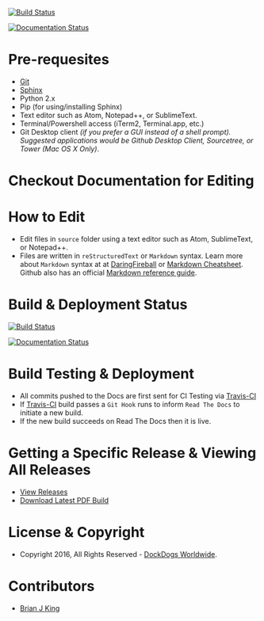 [![Build Status](https://travis-ci.org/DockDogs/dockdogs-office-sops.svg?branch=master)](https://travis-ci.org/DockDogs/dockdogs-office-sops)

[![Documentation Status](http://readthedocs.org/projects/dd-sops/badge/)](http://dd-sops.readthedocs.org/en/latest/)

Pre-requesites
==============

-   [Git]
-   [Sphinx]
-   Python 2.x
-   Pip (for using/installing Sphinx)
-   Text editor such as Atom, Notepad++, or SublimeText.
-   Terminal/Powershell access (iTerm2, Terminal.app, etc.)
-   Git Desktop client *(if you prefer a GUI instead of a shell prompt). Suggested applications would be Github Desktop Client, Sourcetree, or Tower (Mac OS X Only)*.

Checkout Documentation for Editing
==================================

How to Edit
===========

-   Edit files in `source` folder using a text editor such as Atom, SublimeText, or Notepad++.
-   Files are written in `reStructuredText` or `Markdown` syntax. Learn more about `Markdown` syntax at at [DaringFireball] or [Markdown Cheatsheet]. Github also has an official [Markdown reference guide].

Build & Deployment Status
=========================

[![Build Status](https://travis-ci.org/DockDogs/dockdogs-office-sops.svg?branch=master)](https://travis-ci.org/DockDogs/dockdogs-office-sops)

[![Documentation Status](http://readthedocs.org/projects/dd-sops/badge/?version=latest)](http://dd-sops.readthedocs.org/en/latest/?badge=latest)

Build Testing & Deployment
==========================
* All commits pushed to the Docs are first sent for CI Testing via [Travis-CI](https://travis-ci.org/DockDogs/dockdogs-office-sops)
* If [Travis-CI](https://travis-ci.org/DockDogs/dockdogs-office-sops) build passes a ```Git Hook``` runs to inform ```Read The Docs``` to initiate a new build.
* If the new build succeeds on Read The Docs then it is live. 

Getting a Specific Release & Viewing All Releases
=================================================

-   [View Releases]
-   [Download Latest PDF Build]

License & Copyright
===================

-   Copyright 2016, All Rights Reserved - [DockDogs Worldwide].

Contributors
============

-   [Brian J King]

  [Git]: http://github.com
  [Sphinx]: http://www.sphinx-doc.org/en/stable/
  [DaringFireball]: https://daringfireball.net/projects/markdown/
  [Markdown Cheatsheet]: https://github.com/adam-p/markdown-here/wiki/Markdown-Cheatsheet
  [Markdown reference guide]: https://help.github.com/articles/markdown-basics/
  [View Releases]: https://github.com/DockDogs/dockdogs-office-sops/releases
  [Download Latest PDF Build]: http://readthedocs.org/projects/dd-sops/downloads/pdf/latest/
  [DockDogs Worldwide]: http://dockdogs.com
  [Brian J King]: http://github.com/brianjking
